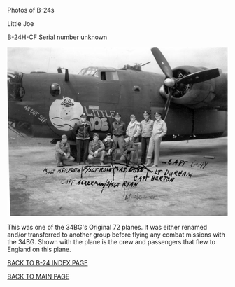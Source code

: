 
Photos of B-24s






 




Little Joe  

B-24H-CF Serial number unknown  
  

![](LittleJoe.jpg)  

This was one of the 34BG's Original 72 planes. It was either renamed and/or transferred to another group before flying any combat missions with the 34BG. Shown with the plane is the crew and passengers that flew to England on this plane.  
  

[BACK TO B-24 INDEX PAGE](ValorToVictory/000b24s.md)  

[BACK TO MAIN PAGE](ValorToVictory/index.html)


